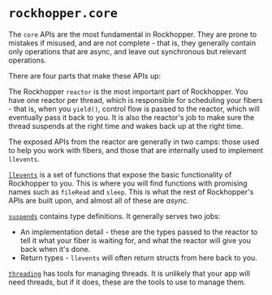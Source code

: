 # `rockhopper.core`

The `core` APIs are the most fundamental in Rockhopper. They are prone to mistakes if misused, and are not complete -
that is, they generally contain only operations that are async, and leave out synchronous but relevant operations.

There are four parts that make these APIs up:

The Rockhopper `reactor` is the most important part of Rockhopper.
You have one reactor per thread, which is responsible for scheduling your fibers - that is, when you `yield()`, control
flow is passed to the reactor, which will eventually pass it back to you.
It is also the reactor's job to make sure the thread suspends at the right time and wakes back up at the right time.

The exposed APIs from the reactor are generally in two camps: those used to help you work with fibers,
and those that are internally used to implement `llevents`.

[`llevents`](llevents.md) is a set of functions that expose the basic functionality of Rockhopper to you.
This is where you will find functions with promising names such as `fileRead` and `sleep`.
This is what the rest of Rockhopper's APIs are built upon, and almost all of these are *async*.

[`suspends`](suspends.md) contains type definitions.
It generally serves two jobs:
 - An implementation detail - these are the types passed to the reactor to tell it what your fiber is waiting for,
   and what the reactor will give you back when it's done.
 - Return types - `llevents` will often return structs from here back to you.

[`threading`](threading.md) has tools for managing threads. It is unlikely that your app will need threads,
but if it does, these are the tools to use to manage them.

